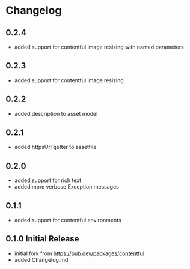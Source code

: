 # Changelog
## 0.2.4
- added support for contentful image resizing with named parameters

## 0.2.3
- added support for contentful image resizing

## 0.2.2
- added description to asset model

## 0.2.1
- added httpsUrl getter to assetfile

## 0.2.0
- added support for rich text
- added more verbose Exception messages

## 0.1.1
- added support for contentful environments

## 0.1.0 Initial Release
- initial fork from https://pub.dev/packages/contentful
- added Changelog.md
